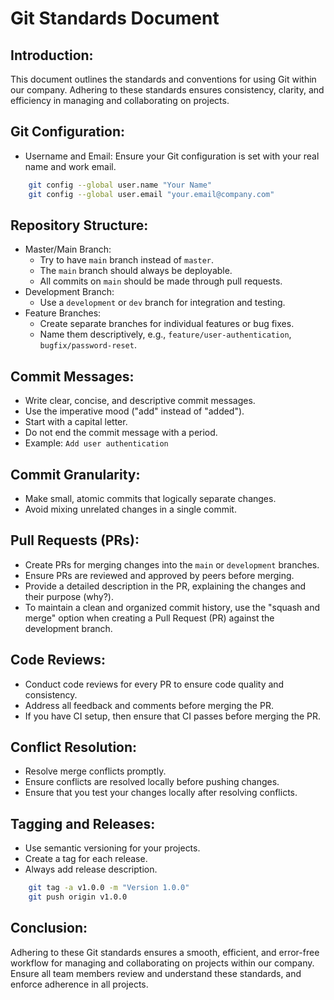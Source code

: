 Git Standards Document
======================

Introduction:
-----------------

This document outlines the standards and conventions for using Git within our company. Adhering to these standards ensures consistency, clarity, and efficiency in managing and collaborating on projects.

Git Configuration:
----------------------

-   Username and Email: Ensure your Git configuration is set with your real name and work email.

```bash
    git config --global user.name "Your Name"    
    git config --global user.email "your.email@company.com"
```

Repository Structure:
-------------------------

-   Master/Main Branch:
    -   Try to have `main` branch instead of `master`.
    -   The `main` branch should always be deployable.
    -   All commits on `main` should be made through pull requests.
-   Development Branch:
    -   Use a `development` or `dev` branch for integration and testing.
-   Feature Branches:
    -   Create separate branches for individual features or bug fixes.
    -   Name them descriptively, e.g., `feature/user-authentication`, `bugfix/password-reset`.

Commit Messages:
--------------------

-   Write clear, concise, and descriptive commit messages.
-   Use the imperative mood ("add" instead of "added").
-   Start with a capital letter.
-   Do not end the commit message with a period.
-   Example: `Add user authentication`

Commit Granularity:
-----------------------

-   Make small, atomic commits that logically separate changes.
-   Avoid mixing unrelated changes in a single commit.

Pull Requests (PRs):
------------------------

-   Create PRs for merging changes into the `main` or `development` branches.
-   Ensure PRs are reviewed and approved by peers before merging.
-   Provide a detailed description in the PR, explaining the changes and their purpose (why?).
-   To maintain a clean and organized commit history, use the "squash and merge" option when creating a Pull Request (PR) against the development branch.

Code Reviews:
-----------------

-   Conduct code reviews for every PR to ensure code quality and consistency.
-   Address all feedback and comments before merging the PR.
-   If you have CI setup, then ensure that CI passes before merging the PR.

Conflict Resolution:
------------------------

-   Resolve merge conflicts promptly.
-   Ensure conflicts are resolved locally before pushing changes.
-   Ensure that you test your changes locally after resolving conflicts.

Tagging and Releases:
--------------------------

-   Use semantic versioning for your projects.
-   Create a tag for each release.
-   Always add release description.

```bash
    git tag -a v1.0.0 -m "Version 1.0.0"
    git push origin v1.0.0
```

Conclusion:
----------------

Adhering to these Git standards ensures a smooth, efficient, and error-free workflow for managing and collaborating on projects within our company. Ensure all team members review and understand these standards, and enforce adherence in all projects.
